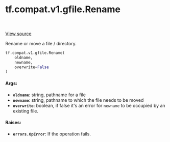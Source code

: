 <div itemscope itemtype="http://developers.google.com/ReferenceObject">
<meta itemprop="name" content="tf.compat.v1.gfile.Rename" />
<meta itemprop="path" content="Stable" />
</div>

# tf.compat.v1.gfile.Rename

<!-- Insert buttons -->

<table class="tfo-notebook-buttons tfo-api" align="left">
</table>

<a target="_blank" href="/code/stable/tensorflow/python/lib/io/file_io.py">View source</a>



<!-- Start diff -->
Rename or move a file / directory.

``` python
tf.compat.v1.gfile.Rename(
    oldname,
    newname,
    overwrite=False
)
```



<!-- Placeholder for "Used in" -->


#### Args:


* <b>`oldname`</b>: string, pathname for a file
* <b>`newname`</b>: string, pathname to which the file needs to be moved
* <b>`overwrite`</b>: boolean, if false it's an error for `newname` to be occupied by
  an existing file.


#### Raises:


* <b>`errors.OpError`</b>: If the operation fails.